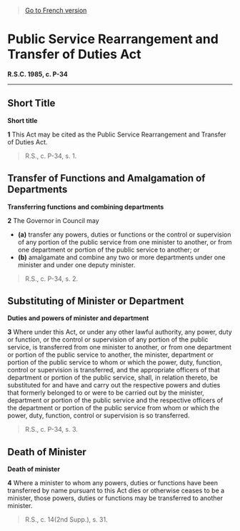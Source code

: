 > [Go to French version](/fr/Lois/Lois%20révisées%20du%20Canada/P/P-34.md)

# Public Service Rearrangement and Transfer of Duties Act

**R.S.C. 1985, c. P-34**


----------



## Short Title



**Short title**

**1** This Act may be cited as the Public Service Rearrangement and Transfer of Duties Act.
> R.S., c. P-34, s. 1.





## Transfer of Functions and Amalgamation of Departments



**Transferring functions and combining departments**

**2** The Governor in Council may
- **(a)** transfer any powers, duties or functions or the control or supervision of any portion of the public service from one minister to another, or from one department or portion of the public service to another; or
- **(b)** amalgamate and combine any two or more departments under one minister and under one deputy minister.
> R.S., c. P-34, s. 2.





## Substituting of Minister or Department



**Duties and powers of minister and department**

**3** Where under this Act, or under any other lawful authority, any power, duty or function, or the control or supervision of any portion of the public service, is transferred from one minister to another, or from one department or portion of the public service to another, the minister, department or portion of the public service to whom or which the power, duty, function, control or supervision is transferred, and the appropriate officers of that department or portion of the public service, shall, in relation thereto, be substituted for and have and carry out the respective powers and duties that formerly belonged to or were to be carried out by the minister, department or portion of the public service and the respective officers of the department or portion of the public service from whom or which the power, duty, function, control or supervision is so transferred.
> R.S., c. P-34, s. 3.





## Death of Minister



**Death of minister**

**4** Where a minister to whom any powers, duties or functions have been transferred by name pursuant to this Act dies or otherwise ceases to be a minister, those powers, duties or functions may be transferred to another minister.
> R.S., c. 14(2nd Supp.), s. 31.



